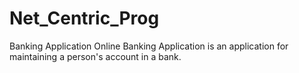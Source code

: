 # Net_Centric_Prog
Banking Application
  Online Banking Application is an application for maintaining a person's account in a bank. 

